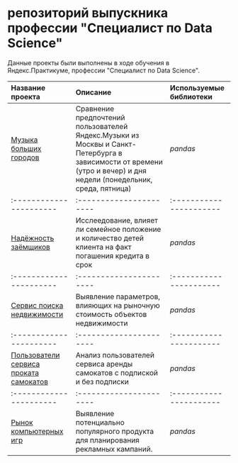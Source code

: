 # репозиторий выпускника профессии "Специалист по Data Science"

Данные проекты были выполнены в ходе обучения в Яндекс.Практикуме, профессии "Специалист по Data Science".

| Название проекта | Описание | Используемые библиотеки | 
| :---------------------- | :---------------------- | :---------------------- |
| [Музыка больших городов](big_cities_music) | Сравнение предпочтений пользователей Яндекс.Музыки из Москвы и Санкт-Петербурга в зависимости от времени (утро и вечер) и дня недели (понедельник, среда, пятница)| *pandas* |
| :---------------------- | :---------------------- | :---------------------- |
| [Надёжность заёмщиков](Reliability_of_borrowers) | Исслеедование, влияет ли семейное положение и количество детей клиента на факт погашения кредита в срок| *pandas* |
| :---------------------- | :---------------------- | :---------------------- |
| [Сервис поиска недвижимости](Property_search_service) | Выявление параметров, влияющих на рыночную стоимость объектов недвижимости | *pandas* |
| :---------------------- | :---------------------- | :---------------------- |
| [Пользователи сервиса проката самокатов](Scooter_rental_service_users) | Анализ пользователей сервиса аренды самокатов с подпиской и без подписки | *pandas* |
| :---------------------- | :---------------------- | :---------------------- |
| [Рынок компьютерных игр](Сomputer_games_market) | Выявление потенциально популярного продукта для планирования рекламных кампаний.| *pandas* |
